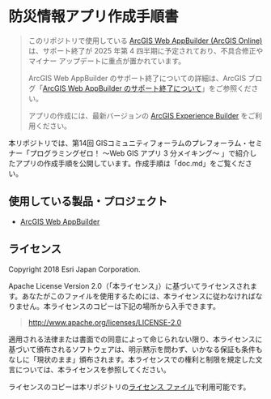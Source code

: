 # 防災情報アプリ作成手順書
> このリポジトリで使用している [ArcGIS Web AppBuilder (ArcGIS Online)](https://www.esri.com/ja-jp/arcgis/products/arcgis-web-appbuilder/resources) は、サポート終了が 2025 年第 4 四半期に予定されており、不具合修正やマイナー アップデートに重点が置かれています。
>
> ArcGIS Web AppBuilder のサポート終了についての詳細は、ArcGIS ブログ「[ArcGIS Web AppBuilder のサポート終了について](https://blog.esrij.com/2023/03/17/post-48664/)」をご参照ください。
>
> アプリの作成には、最新バージョンの [ArcGIS Experience Builder](https://www.esrij.com/products/arcgis-experience-builder/) をご利用ください。

本リポジトリでは、第14回 GISコミュニティフォーラムのプレフォーラム・セミナー「プログラミングゼロ！ ～Web GIS アプリ 3 分メイキング～ 」で紹介したアプリの作成手順を公開しています。作成手順は「doc.md」をご覧ください。

## 使用している製品・プロジェクト

* [ArcGIS Web AppBuilder](https://doc.arcgis.com/ja/web-appbuilder/)

## ライセンス
Copyright 2018 Esri Japan Corporation.

Apache License Version 2.0（「本ライセンス」）に基づいてライセンスされます。あなたがこのファイルを使用するためには、本ライセンスに従わなければなりません。本ライセンスのコピーは下記の場所から入手できます。

> http://www.apache.org/licenses/LICENSE-2.0

適用される法律または書面での同意によって命じられない限り、本ライセンスに基づいて頒布されるソフトウェアは、明示黙示を問わず、いかなる保証も条件もなしに「現状のまま」頒布されます。本ライセンスでの権利と制限を規定した文言については、本ライセンスを参照してください。

ライセンスのコピーは本リポジトリの[ライセンス ファイル](./LICENSE)で利用可能です。

